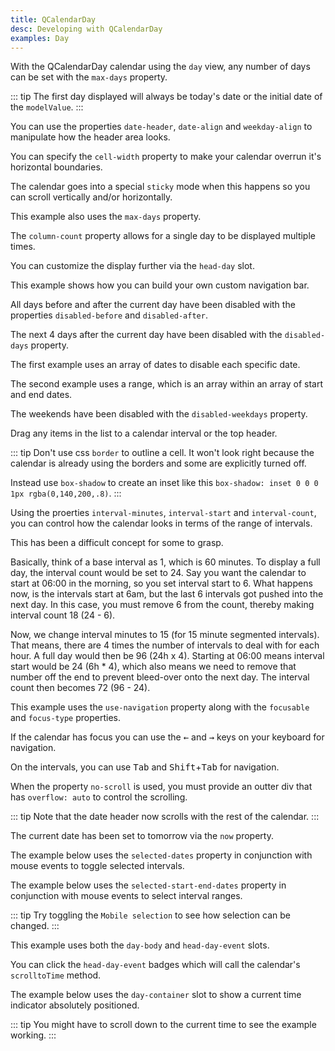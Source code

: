 ```yaml
---
title: QCalendarDay
desc: Developing with QCalendarDay
examples: Day
---
```


<script import>
import QCalendarDayApi from '@quasar/quasar-ui-qcalendar/dist/api/QCalendarDay.json'
</script>

<MarkdownApi :api="QCalendarDayApi" name="QCalendarDay"/>

<MarkdownExample title="Dark" file="DayDark" no-github no-edit/>

With the QCalendarDay calendar using the `day` view, any number of days can be set with the `max-days` property.

::: tip
The first day displayed will always be today's date or the initial date of the `modelValue`.
:::

<MarkdownExample title="3 Day" file="Day3Day" no-github no-edit/>

You can use the properties `date-header`, `date-align` and `weekday-align` to manipulate how the header area looks.

<MarkdownExample title="Alignment" file="DayAlignment" no-github no-edit/>

You can specify the `cell-width` property to make your calendar overrun it's horizontal boundaries.

The calendar goes into a special `sticky` mode when this happens so you can scroll vertically and/or horizontally.

This example also uses the `max-days` property.

<MarkdownExample title="Cell Width" file="DayCellWidth" no-github no-edit/>

The `column-count` property allows for a single day to be displayed multiple times.

<MarkdownExample title="Column Count" file="DayColumnCount" no-github no-edit/>

You can customize the display further via the `head-day` slot.

<MarkdownExample title="Column Count Plus" file="DayColumnCountPlus" no-github no-edit/>

This example shows how you can build your own custom navigation bar.

<MarkdownExample title="CustomHeader" file="DayCustomHeader" no-github no-edit/>

<MarkdownExample title="Date Type" file="DayDateType" no-github no-edit/>

All days before and after the current day have been disabled with the properties `disabled-before` and `disabled-after`.

<MarkdownExample title="Disabled Before After" file="DayDisabledBeforeAfter" no-github no-edit/>

The next 4 days after the current day have been disabled with the `disabled-days` property.

The first example uses an array of dates to disable each specific date.

The second example uses a range, which is an array within an array of start and end dates.

<MarkdownExample title="Disabled Days" file="DayDisabledDays" no-github no-edit/>

The weekends have been disabled with the `disabled-weekdays` property.

<MarkdownExample title="Disabled Weekdays" file="DayDisabledWeekdays" no-github no-edit/>

Drag any items in the list to a calendar interval or the top header.

::: tip
Don't use css `border` to outline a cell. It won't look right because the calendar is already using the borders and some are explicitly turned off.

Instead use `box-shadow` to create an inset like this `box-shadow: inset 0 0 0 1px rgba(0,140,200,.8)`.
:::

<MarkdownExample title="Drag and Drop" file="DayDragAndDrop" no-github no-edit/>

<MarkdownExample title="Hour 24 Format" file="DayHour24Format" no-github no-edit/>

<MarkdownExample title="Interval Count" file="DayIntervalCount" no-github no-edit/>

<MarkdownExample title="Interval Height" file="DayIntervalHeight" no-github no-edit/>

<MarkdownExample title="Interval Minutes (15)" file="DayIntervalMinutes15" no-github no-edit/>

<MarkdownExample title="Interval Minutes (30)" file="DayIntervalMinutes30" no-github no-edit/>

<MarkdownExample title="Interval Start" file="DayIntervalStart" no-github no-edit/>

<MarkdownExample title="Locale" file="DayLocale" no-github no-edit/>

<MarkdownExample title="Max Days" file="DayMaxDays" no-github no-edit/>

Using the proerties `interval-minutes`, `interval-start` and `interval-count`, you can control how the calendar looks in terms of the range of intervals.

This has been a difficult concept for some to grasp.

Basically, think of a base interval as 1, which is 60 minutes. To display a full day, the interval count would be set to 24. Say you want the calendar to start at 06:00 in the morning, so you set interval start to 6. What happens now, is the intervals start at 6am, but the last 6 intervals got pushed into the next day. In this case, you must remove 6 from the count, thereby making interval count 18 (24 - 6).

Now, we change interval minutes to 15 (for 15 minute segmented intervals). That means, there are 4 times the number of intervals to deal with for each hour. A full day would then be 96 (24h x 4). Starting at 06:00 means interval start would be 24 (6h \* 4), which also means we need to remove that number off the end to prevent bleed-over onto the next day. The interval count then becomes 72 (96 - 24).

<MarkdownExample title="Modify Intervals" file="DayModifyIntervals" no-github no-edit/>

<MarkdownExample title="Month" file="DayMonth" no-github no-edit/>

This example uses the `use-navigation` property along with the `focusable` and `focus-type` properties.

If the calendar has focus you can use the <kbd>&larr;</kbd> and <kbd>&rarr;</kbd> keys on your keyboard for navigation.

On the intervals, you can use <kbd>Tab</kbd> and <kbd>Shift</kbd>+<kbd>Tab</kbd> for navigation.

<MarkdownExample title="Navigation" file="DayNavigation" no-github no-edit/>

<MarkdownExample title="No Active Date" file="DayNoActiveDate" no-github no-edit/>

<MarkdownExample title="No Header" file="DayNoHeader" no-github no-edit/>

When the property `no-scroll` is used, you must provide an outter div that has `overflow: auto` to control the scrolling.

::: tip
Note that the date header now scrolls with the rest of the calendar.
:::

<MarkdownExample title="No Scroll" file="DayNoScroll" no-github no-edit/>

The current date has been set to tomorrow via the `now` property.

<MarkdownExample title="Now" file="DayNow" no-github no-edit/>

The example below uses the `selected-dates` property in conjunction with mouse events to toggle selected intervals.

<MarkdownExample title="Selected Intervals" file="DaySelectedIntervals" no-github no-edit/>

The example below uses the `selected-start-end-dates` property in conjunction with mouse events to select interval ranges.

::: tip
Try toggling the `Mobile selection` to see how selection can be changed.
:::

<MarkdownExample title="Selection" file="DaySelection" no-github no-edit/>

<MarkdownExample title="Slot - Column Header" file="DaySlotColumnHeader" no-github no-edit/>

This example uses both the `day-body` and `head-day-event` slots.

You can click the `head-day-event` badges which will call the calendar's `scrolltoTime` method.

<MarkdownExample title="Slot - Day Body" file="DaySlotDayBody" no-github no-edit/>

The example below uses the `day-container` slot to show a current time indicator absolutely positioned.

::: tip
You might have to scroll down to the current time to see the example working.
:::

<MarkdownExample title="Slot - Day Container (Show Current Time)" file="DaySlotDayContainerShowCurrentTime" no-github no-edit/>

<MarkdownExample title="Slot - Head Day" file="DaySlotHeadDay" no-github no-edit/>

<MarkdownExample title="Slot - Head Day (Event)" file="DaySlotHeadDayEvent" no-github no-edit/>

<MarkdownExample title="Slot - Head Intervals" file="DaySlotHeadIntervals" no-github no-edit/>

<MarkdownExample title="Theme" file="DayTheme" no-github no-edit/>
